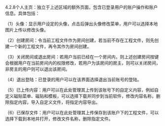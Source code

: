 4.2.8个人主页：独立于上述区域的额外页面，包含已登录用户的账户操作和账户信息。具体包括：

（1）头像：显示用户设定的头像，点击后弹出头像修改菜单，用户可以选择本地图片上传以修改头像。

（2）创建房间：令当前工程文件作为房间创建，若当前不存在工程文件，则先创建一个新的工程文件，再令其作为房间创建。

（3）关闭房间或退出房间：若用户当前已经在一个房间内，则上述创建房间按键会根据用户在当前房间内的权限修改，若用户为该房间的房主，则可以关闭房间，非房主的用户则可以退出该房间。

（4）退出登陆：已登录的用户可以在该界面选择退出当前账号的登陆。

（5）已上传内容：用户可以在此处管理其上传到该账号下的自定义内容，例如自定义磁贴菜单、磁贴和模板，可以选择下载并同步到当前软件，修改内容名称，删除指定内容，导入自定义文件，将指定内容导出。

（6）已保存文件：用户可以在此处管理其上传保存到该账户下的工程文件，可以选择下载到本地并打开，修改文件名称，删除指定文件。
